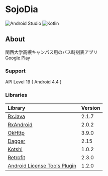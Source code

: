 
#  SojoDia  
![Android Studio](https://img.shields.io/badge/Android%20Studio-3.2%20Canary15-green.svg)
![Kotlin](https://img.shields.io/badge/kotlin-1.2.41-yellow.svg)

## About  
関西大学高槻キャンパス用のバス時刻表アプリ  
[Google Play](https://play.google.com/store/apps/details?id=com.numero.sojodia)  

### Support  
API Level 19 ( Android 4.4 )

### Libraries  
|Library|Version|
|:-----------|:-----------|
|[RxJava](https://github.com/ReactiveX/RxJava)|2.1.7|
|[RxAndroid](https://github.com/ReactiveX/RxAndroid)|2.0.2|
|[OkHttp](https://github.com/square/okhttp)|3.9.0|
|[Dagger](https://github.com/google/dagger)|2.15|
|[Kotshi](https://github.com/ansman/kotshi)|1.0.2|
|[Retrofit](https://github.com/square/retrofit)|2.3.0|
|[Android License Tools Plugin](https://github.com/cookpad/license-tools-plugin)|1.2.0|
